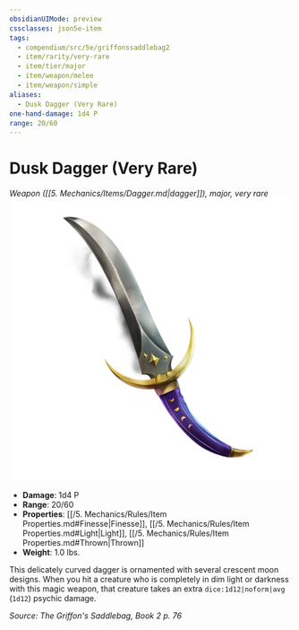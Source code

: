 ```yaml
---
obsidianUIMode: preview
cssclasses: json5e-item
tags:
  - compendium/src/5e/griffonssaddlebag2
  - item/rarity/very-rare
  - item/tier/major
  - item/weapon/melee
  - item/weapon/simple
aliases:
  - Dusk Dagger (Very Rare)
one-hand-damage: 1d4 P
range: 20/60
---
```

# Dusk Dagger (Very Rare)
*Weapon ([[5. Mechanics/Items/Dagger.md\|dagger]]), major, very rare*  
![](https://raw.githubusercontent.com/TheGiddyLimit/homebrew-img/main/img/GriffonsSaddlebag2/Items/Dusk-Dagger.webp#right)  

- **Damage**: 1d4 P
- **Range**: 20/60
- **Properties**: [[/5. Mechanics/Rules/Item Properties.md#Finesse\|Finesse]], [[/5. Mechanics/Rules/Item Properties.md#Light\|Light]], [[/5. Mechanics/Rules/Item Properties.md#Thrown\|Thrown]]
- **Weight**: 1.0 lbs.

This delicately curved dagger is ornamented with several crescent moon designs. When you hit a creature who is completely in dim light or darkness with this magic weapon, that creature takes an extra `dice:1d12|noform|avg` (`1d12`) psychic damage.

*Source: The Griffon's Saddlebag, Book 2 p. 76*
